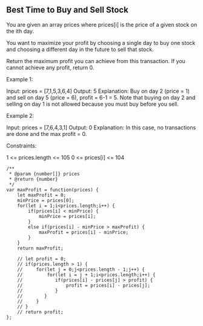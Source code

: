 ## Best Time to Buy and Sell Stock

You are given an array prices where prices[i] is the price of a given stock on the ith day.

You want to maximize your profit by choosing a single day to buy one stock and choosing a different day in the future to sell that stock.

Return the maximum profit you can achieve from this transaction. If you cannot achieve any profit, return 0.
 

Example 1:

Input: prices = [7,1,5,3,6,4]
Output: 5
Explanation: Buy on day 2 (price = 1) and sell on day 5 (price = 6), profit = 6-1 = 5.
Note that buying on day 2 and selling on day 1 is not allowed because you must buy before you sell.


Example 2:

Input: prices = [7,6,4,3,1]
Output: 0
Explanation: In this case, no transactions are done and the max profit = 0.
 

Constraints:

1 <= prices.length <= 105
0 <= prices[i] <= 104

```
/**
 * @param {number[]} prices
 * @return {number}
 */
var maxProfit = function(prices) {
    let maxProfit = 0;
    minPrice = prices[0];
    for(let i = 1;i<prices.length;i++) {
        if(prices[i] < minPrice) {
            minPrice = prices[i];  
        }
        else if(prices[i] - minPrice > maxProfit) {
            maxProfit = prices[i] - minPrice;
        }
    }
    return maxProfit;
    
    // let profit = 0;
    // if(prices.length > 1) {
    //     for(let j = 0;j<prices.length - 1;j++) {
    //         for(let i = j + 1;i<prices.length;i++) {
    //            if(prices[i] - prices[j] > profit) {
    //                profit = prices[i] - prices[j];
    //            }
    //        }           
    //     }       
    // }
    // return profit;
};
```
